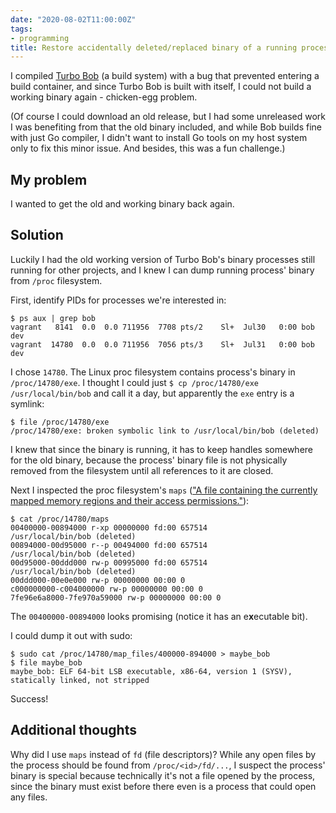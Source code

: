 ```yaml
---
date: "2020-08-02T11:00:00Z"
tags:
- programming
title: Restore accidentally deleted/replaced binary of a running process
---
```


I compiled [Turbo Bob](https://github.com/function61/turbobob) (a build system) with a bug
that prevented entering a build container, and since Turbo Bob is built with itself,
I could not build a working binary again - chicken-egg problem.

(Of course I could download an old release, but I had some unreleased work I was benefiting
from that the old binary included, and while Bob builds fine with just Go compiler, I didn't
want to install Go tools on my host system only to fix this minor issue. And besides, this
was a fun challenge.)


My problem
----------

I wanted to get the old and working binary back again.


Solution
--------

Luckily I had the old working version of Turbo Bob's binary processes still running for
other projects, and I knew I can dump running process' binary from `/proc` filesystem.

First, identify PIDs for processes we're interested in:

	$ ps aux | grep bob
	vagrant   8141  0.0  0.0 711956  7708 pts/2    Sl+  Jul30   0:00 bob dev
	vagrant  14780  0.0  0.0 711956  7056 pts/3    Sl+  Jul31   0:00 bob dev

I chose `14780`. The Linux proc filesystem contains process's binary in `/proc/14780/exe`.
I thought I could just `$ cp /proc/14780/exe /usr/local/bin/bob` and call it a day, but
apparently the `exe` entry is a symlink:

	$ file /proc/14780/exe
	/proc/14780/exe: broken symbolic link to /usr/local/bin/bob (deleted)

I knew that since the binary is running, it has to keep handles somewhere for the old binary,
because the process' binary file is not physically removed from the filesystem until all
references to it are closed.

Next I inspected the proc filesystem's `maps` (["A file containing the currently mapped
memory regions and their access permissions."](https://man7.org/linux/man-pages/man5/proc.5.html)):

	$ cat /proc/14780/maps
	00400000-00894000 r-xp 00000000 fd:00 657514                             /usr/local/bin/bob (deleted)
	00894000-00d95000 r--p 00494000 fd:00 657514                             /usr/local/bin/bob (deleted)
	00d95000-00ddd000 rw-p 00995000 fd:00 657514                             /usr/local/bin/bob (deleted)
	00ddd000-00e0e000 rw-p 00000000 00:00 0
	c000000000-c004000000 rw-p 00000000 00:00 0
	7fe96e6a8000-7fe970a59000 rw-p 00000000 00:00 0

The `00400000-00894000` looks promising (notice it has an e**x**ecutable bit).

I could dump it out with sudo:

	$ sudo cat /proc/14780/map_files/400000-894000 > maybe_bob
	$ file maybe_bob
	maybe_bob: ELF 64-bit LSB executable, x86-64, version 1 (SYSV), statically linked, not stripped


Success!


Additional thoughts
-------------------

Why did I use `maps` instead of `fd` (file descriptors)? While any open files by the process
should be found from `/proc/<id>/fd/...`, I suspect the process' binary is special
because technically it's not a file opened by the process, since the binary must exist before
there even is a process that could open any files.

